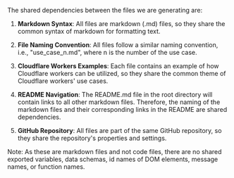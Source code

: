 The shared dependencies between the files we are generating are:

1. **Markdown Syntax**: All files are markdown (.md) files, so they share the common syntax of markdown for formatting text.

2. **File Naming Convention**: All files follow a similar naming convention, i.e., "use_case_n.md", where n is the number of the use case.

3. **Cloudflare Workers Examples**: Each file contains an example of how Cloudflare workers can be utilized, so they share the common theme of Cloudflare workers' use cases.

4. **README Navigation**: The README.md file in the root directory will contain links to all other markdown files. Therefore, the naming of the markdown files and their corresponding links in the README are shared dependencies.

5. **GitHub Repository**: All files are part of the same GitHub repository, so they share the repository's properties and settings.

Note: As these are markdown files and not code files, there are no shared exported variables, data schemas, id names of DOM elements, message names, or function names.